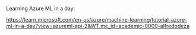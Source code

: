 Learning Azure ML in a day:

https://learn.microsoft.com/en-us/azure/machine-learning/tutorial-azure-ml-in-a-day?view=azureml-api-2&WT.mc_id=academic-0000-alfredodeza